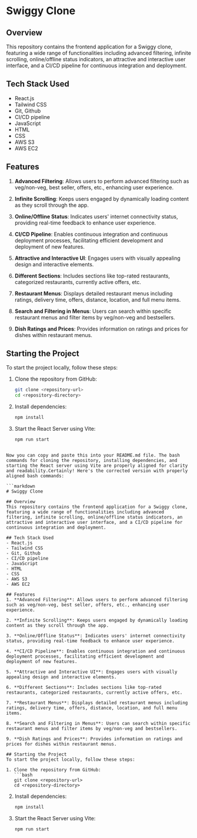 
# Swiggy Clone

## Overview
This repository contains the frontend application for a Swiggy clone, featuring a wide range of functionalities including advanced filtering, infinite scrolling, online/offline status indicators, an attractive and interactive user interface, and a CI/CD pipeline for continuous integration and deployment.

## Tech Stack Used
- React.js
- Tailwind CSS
- Git, Github
- CI/CD pipeline
- JavaScript
- HTML
- CSS
- AWS S3
- AWS EC2

## Features
1. **Advanced Filtering**: Allows users to perform advanced filtering such as veg/non-veg, best seller, offers, etc., enhancing user experience.
   
2. **Infinite Scrolling**: Keeps users engaged by dynamically loading content as they scroll through the app.
   
3. **Online/Offline Status**: Indicates users' internet connectivity status, providing real-time feedback to enhance user experience.
   
4. **CI/CD Pipeline**: Enables continuous integration and continuous deployment processes, facilitating efficient development and deployment of new features.
   
5. **Attractive and Interactive UI**: Engages users with visually appealing design and interactive elements.
   
6. **Different Sections**: Includes sections like top-rated restaurants, categorized restaurants, currently active offers, etc.
   
7. **Restaurant Menus**: Displays detailed restaurant menus including ratings, delivery time, offers, distance, location, and full menu items.
   
8. **Search and Filtering in Menus**: Users can search within specific restaurant menus and filter items by veg/non-veg and bestsellers.
   
9. **Dish Ratings and Prices**: Provides information on ratings and prices for dishes within restaurant menus.

## Starting the Project
To start the project locally, follow these steps:

1. Clone the repository from GitHub:
   ```bash
   git clone <repository-url>
   cd <repository-directory>
   ```

2. Install dependencies:
   ```bash
   npm install
   ```

3. Start the React Server using Vite:
   ```bash
   npm run start
   ```
```

Now you can copy and paste this into your README.md file. The bash commands for cloning the repository, installing dependencies, and starting the React server using Vite are properly aligned for clarity and readability.Certainly! Here's the corrected version with properly aligned bash commands:

```markdown
# Swiggy Clone

## Overview
This repository contains the frontend application for a Swiggy clone, featuring a wide range of functionalities including advanced filtering, infinite scrolling, online/offline status indicators, an attractive and interactive user interface, and a CI/CD pipeline for continuous integration and deployment.

## Tech Stack Used
- React.js
- Tailwind CSS
- Git, Github
- CI/CD pipeline
- JavaScript
- HTML
- CSS
- AWS S3
- AWS EC2

## Features
1. **Advanced Filtering**: Allows users to perform advanced filtering such as veg/non-veg, best seller, offers, etc., enhancing user experience.
   
2. **Infinite Scrolling**: Keeps users engaged by dynamically loading content as they scroll through the app.
   
3. **Online/Offline Status**: Indicates users' internet connectivity status, providing real-time feedback to enhance user experience.
   
4. **CI/CD Pipeline**: Enables continuous integration and continuous deployment processes, facilitating efficient development and deployment of new features.
   
5. **Attractive and Interactive UI**: Engages users with visually appealing design and interactive elements.
   
6. **Different Sections**: Includes sections like top-rated restaurants, categorized restaurants, currently active offers, etc.
   
7. **Restaurant Menus**: Displays detailed restaurant menus including ratings, delivery time, offers, distance, location, and full menu items.
   
8. **Search and Filtering in Menus**: Users can search within specific restaurant menus and filter items by veg/non-veg and bestsellers.
   
9. **Dish Ratings and Prices**: Provides information on ratings and prices for dishes within restaurant menus.

## Starting the Project
To start the project locally, follow these steps:

1. Clone the repository from GitHub:
   ```bash
   git clone <repository-url>
   cd <repository-directory>
   ```

2. Install dependencies:
   ```bash
   npm install
   ```

3. Start the React Server using Vite:
   ```bash
   npm run start
   ```
